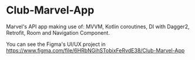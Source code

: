 # Club-Marvel-App
Marvel's API app making use of: MVVM, Kotlin coroutines, DI with Dagger2, Retrofit, Room and Navigation Component.

You can see the Figma's UI/UX project in https://www.figma.com/file/6HRbNGihSTobixFeRvdE38/Club-Marvel-App
